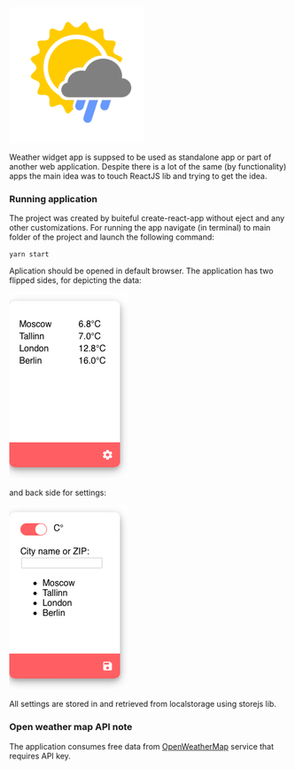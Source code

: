 ![app image](./public/img/weather-icon.png)

Weather widget app is suppsed to be used as standalone app or part of another web application. Despite there is a lot of the same (by functionality) apps the main idea was to touch ReactJS lib and trying to get the idea. 

### Running application
The project was created by buiteful create-react-app without eject and any other customizations. For running the app navigate (in terminal) to main folder of the project and launch the following command:

```
yarn start
```

Aplication should be opened in default browser. The application has two flipped sides, for depicting the data:

![App face](./public/img/app_face.png)

and back side for settings:

![App back](./public/img/app_back.png)

All settings are stored in and retrieved from localstorage using storejs lib.

### Open weather map API note
The application consumes free data from [OpenWeatherMap](http://openweathermap.org) service that requires API key.

